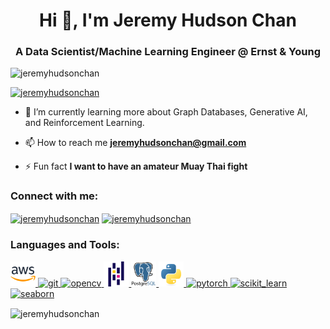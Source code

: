 <h1 align="center">Hi 👋, I'm Jeremy Hudson Chan</h1>
<h3 align="center">A Data Scientist/Machine Learning Engineer @ Ernst & Young</h3>

<p align="left"> <img src="https://komarev.com/ghpvc/?username=jeremyhudsonchan&label=Profile%20views&color=0e75b6&style=flat" alt="jeremyhudsonchan" /> </p>

<p align="left"> <a href="https://github.com/ryo-ma/github-profile-trophy"><img src="https://github-profile-trophy.vercel.app/?username=jeremyhudsonchan" alt="jeremyhudsonchan" /></a> </p>

- 🔭 I’m currently learning more about Graph Databases, Generative AI, and Reinforcement Learning.

- 📫 How to reach me **jeremyhudsonchan@gmail.com**

- ⚡ Fun fact **I want to have an amateur Muay Thai fight**

<h3 align="left">Connect with me:</h3>
<p align="left">
<a href="https://linkedin.com/in/jeremyhudsonchan" target="blank"><img align="center" src="https://raw.githubusercontent.com/rahuldkjain/github-profile-readme-generator/master/src/images/icons/Social/linked-in-alt.svg" alt="jeremyhudsonchan" height="30" width="40" /></a>
<a href="https://www.leetcode.com/jeremyhudsonchan" target="blank"><img align="center" src="https://raw.githubusercontent.com/rahuldkjain/github-profile-readme-generator/master/src/images/icons/Social/leet-code.svg" alt="jeremyhudsonchan" height="30" width="40" /></a>
</p>

<h3 align="left">Languages and Tools:</h3>
<p align="left"> <a href="https://aws.amazon.com" target="_blank" rel="noreferrer"> <img src="https://raw.githubusercontent.com/devicons/devicon/master/icons/amazonwebservices/amazonwebservices-original-wordmark.svg" alt="aws" width="40" height="40"/> </a> <a href="https://azure.microsoft.com/en-in/" target="_blank" rel="noreferrer"> </a> <a href="https://git-scm.com/" target="_blank" rel="noreferrer"> <img src="https://www.vectorlogo.zone/logos/git-scm/git-scm-icon.svg" alt="git" width="40" height="40"/> </a> </a> <a href="https://opencv.org/" target="_blank" rel="noreferrer"> <img src="https://www.vectorlogo.zone/logos/opencv/opencv-icon.svg" alt="opencv" width="40" height="40"/> </a> <a href="https://pandas.pydata.org/" target="_blank" rel="noreferrer"> <img src="https://raw.githubusercontent.com/devicons/devicon/2ae2a900d2f041da66e950e4d48052658d850630/icons/pandas/pandas-original.svg" alt="pandas" width="40" height="40"/> </a> <a href="https://www.postgresql.org" target="_blank" rel="noreferrer"> <img src="https://raw.githubusercontent.com/devicons/devicon/master/icons/postgresql/postgresql-original-wordmark.svg" alt="postgresql" width="40" height="40"/> </a> <a href="https://www.python.org" target="_blank" rel="noreferrer"> <img src="https://raw.githubusercontent.com/devicons/devicon/master/icons/python/python-original.svg" alt="python" width="40" height="40"/> </a> <a href="https://pytorch.org/" target="_blank" rel="noreferrer"> <img src="https://www.vectorlogo.zone/logos/pytorch/pytorch-icon.svg" alt="pytorch" width="40" height="40"/> </a> <a href="https://scikit-learn.org/" target="_blank" rel="noreferrer"> <img src="https://upload.wikimedia.org/wikipedia/commons/0/05/Scikit_learn_logo_small.svg" alt="scikit_learn" width="40" height="40"/> </a> <a href="https://seaborn.pydata.org/" target="_blank" rel="noreferrer"> <img src="https://seaborn.pydata.org/_images/logo-mark-lightbg.svg" alt="seaborn" width="40" height="40"/> </a> <a href="https://www.selenium.dev" target="_blank" rel="noreferrer"> </a> </p>

<!-- <p><img align="left" src="https://github-readme-stats.vercel.app/api/top-langs?username=jeremyhudsonchan&show_icons=true&locale=en&layout=compact" alt="jeremyhudsonchan" /></p> -->

<!-- <p>&nbsp;<img align="center" src="https://github-readme-stats.vercel.app/api?username=jeremyhudsonchan&show_icons=true&locale=en" alt="jeremyhudsonchan" /></p> -->

<p><img align="center" src="https://github-readme-streak-stats.herokuapp.com/?user=jeremyhudsonchan&" alt="jeremyhudsonchan" /></p>
